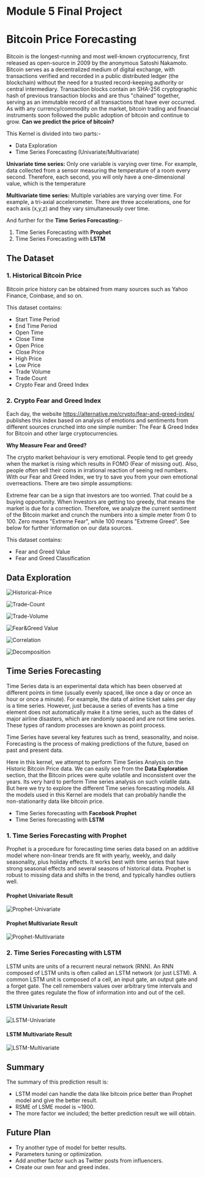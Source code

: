 # Module 5 Final Project

# Bitcoin Price Forecasting

Bitcoin is the longest-running and most well-known cryptocurrency, first released as open-source in 2009 by the anonymous Satoshi Nakamoto. Bitcoin serves as a decentralized medium of digital exchange, with transactions verified and recorded in a public distributed ledger (the blockchain) without the need for a trusted record-keeping authority or central intermediary. Transaction blocks contain an SHA-256 cryptographic hash of previous transaction blocks and are thus "chained" together, serving as an immutable record of all transactions that have ever occurred. As with any currency/commodity on the market, bitcoin trading and financial instruments soon followed the public adoption of bitcoin and continue to grow. **Can we predict the price of bitcoin?**

This Kernel is divided into two parts:-

* Data Exploration
* Time Series Forecasting (Univariate/Multivariate)

**Univariate time series:** Only one variable is varying over time. For example, data collected from a sensor measuring the temperature of a room every second. Therefore, each second, you will only have a one-dimensional value, which is the temperature

**Multivariate time series:** Multiple variables are varying over time. For example, a tri-axial accelerometer. There are three accelerations, one for each axis (x,y,z) and they vary simultaneously over time.

And further for the **Time Series Forecasting:**-

1. Time Series Forecasting with **Prophet**
2. Time Series Forecasting with **LSTM**

## The Dataset

### 1. Historical Bitcoin Price

Bitcoin price history can be obtained from many sources such as Yahoo Finance, Coinbase, and so on.

This dataset contains:

* Start Time Period
* End Time Period
* Open Time
* Close Time
* Open Price
* Close Price
* High Price
* Low Price
* Trade Volume
* Trade Count
* Crypto Fear and Greed Index

### 2. Crypto Fear and Greed Index

Each day, the website https://alternative.me/crypto/fear-and-greed-index/ publishes this index based on analysis of emotions and sentiments from different sources crunched into one simple number: The Fear & Greed Index for Bitcoin and other large cryptocurrencies.

**Why Measure Fear and Greed?**

The crypto market behaviour is very emotional. People tend to get greedy when the market is rising which results in FOMO (Fear of missing out). Also, people often sell their coins in irrational reaction of seeing red numbers. With our Fear and Greed Index, we try to save you from your own emotional overreactions. There are two simple assumptions:

Extreme fear can be a sign that investors are too worried. That could be a buying opportunity.
When Investors are getting too greedy, that means the market is due for a correction.
Therefore, we analyze the current sentiment of the Bitcoin market and crunch the numbers into a simple meter from 0 to 100. Zero means "Extreme Fear", while 100 means "Extreme Greed". See below for further information on our data sources.

This dataset contains:

* Fear and Greed Value
* Fear and Greed Classification

## Data Exploration

![Historical-Price](https://knotmirai.com/wp-content/uploads/2022/01/Capture-1200x467.jpg)

![Trade-Count](https://knotmirai.com/wp-content/uploads/2022/01/Capture-3-1200x491.jpg)

![Trade-Volume](https://knotmirai.com/wp-content/uploads/2022/01/Capture-2-1200x498.jpg)

![Fear&Greed Value](https://knotmirai.com/wp-content/uploads/2022/01/Capture-1-1200x497.jpg)

![Correlation](https://knotmirai.com/wp-content/uploads/2022/01/download-1.png)

![Decomposition](https://knotmirai.com/wp-content/uploads/2022/01/download.png)

## Time Series Forecasting

Time Series data is an experimental data which has been observed at different points in time (usually evenly spaced, like once a day or once an hour or once a minute). For example, the data of airline ticket sales per day is a time series. However, just because a series of events has a time element does not automatically make it a time series, such as the dates of major airline disasters, which are randomly spaced and are not time series. These types of random processes are known as point process.

Time Series have several key features such as trend, seasonality, and noise. Forecasting is the process of making predictions of the future, based on past and present data. 

Here in this kernel, we attempt to perform Time Series Analysis on the Historic Bitcoin Price data. We can easily see from the **Data Exploration** section, that the Bitcoin prices were quite volatile and inconsistent over the years.  Its very hard to perform Time series analysis on such volatile data. But here we try to explore the different Time series forecasting models. All the models used in this Kernel are models that can probably handle the non-stationarity data like bitcoin price.

* Time Series forecasting with **Facebook Prophet**
* Time Series forecasting with **LSTM**

### 1. Time Series Forecasting with Prophet

Prophet is a procedure for forecasting time series data based on an additive model where non-linear trends are fit with yearly, weekly, and daily seasonality, plus holiday effects. It works best with time series that have strong seasonal effects and several seasons of historical data. Prophet is robust to missing data and shifts in the trend, and typically handles outliers well.

#### Prophet Univariate Result

![Prophet-Univariate](https://knotmirai.com/wp-content/uploads/2022/01/download-2.png)

#### Prophet Multivariate Result

![Prophet-Multivariate](https://knotmirai.com/wp-content/uploads/2022/01/download-3.png)

### 2. Time Series Forecasting with  LSTM

LSTM units are units of a recurrent neural network (RNN). An RNN composed of LSTM units is often called an LSTM network (or just LSTM). A common LSTM unit is composed of a cell, an input gate, an output gate and a forget gate. The cell remembers values over arbitrary time intervals and the three gates regulate the flow of information into and out of the cell.

#### LSTM Univariate Result

![LSTM-Univariate](https://knotmirai.com/wp-content/uploads/2022/01/Capture-4-1200x541.jpg)

#### LSTM Multivariate Result

![LSTM-Multivariate](https://knotmirai.com/wp-content/uploads/2022/01/Capture-5-1200x505.jpg)

## Summary

The summary of this prediction result is:

* LSTM model can handle the data like bitcoin price better than Prophet model and give the better result.
* RSME of LSME model is ~1900.
* The more factor we included; the better prediction result we will obtain.

## Future Plan

* Try another type of model for better results.
* Parameters tuning or optimization.
* Add another factor such as Twitter posts from influencers.
* Create our own fear and greed index.
